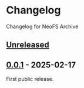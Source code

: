 # Changelog

Changelog for NeoFS Archive

## [Unreleased]

## [0.0.1] - 2025-02-17

First public release.


[0.0.1]: https://github.com/nspcc-dev/archive-fs-neo-org/tree/v0.0.1
[Unreleased]: https://github.com/nspcc-dev/archive-fs-neo-org/compare/v0.0.1...master
